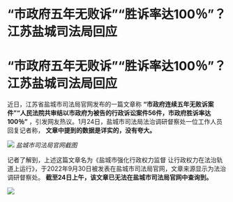 # “市政府五年无败诉”“胜诉率达100％”？江苏盐城司法局回应

# “市政府五年无败诉”“胜诉率达100％”？江苏盐城司法局回应

近日，江苏省盐城市司法局官网发布的一篇文章称
**“市政府连续五年无败诉案件”“人民法院共审结以市政府为被告的行政诉讼案件56件，市政府胜诉率达100％”**
，引发网友热议。1月24日，盐城市司法局法治调研督察处一位工作人员回复记者称， **文章中提到的数据是详实的，没有夸大。**

![](https://inews.gtimg.com/om_bt/OJ0MYm7ZZJ_AIVb9462a2-zROwGOfVqPnIdIkYAkxUcmoAA/1000)
_盐城市司法局官网截图_

记者了解到，上述这篇文章名为《盐城市强化行政权力监督
让行政权力在法治轨道上运行》，于2022年9月30日被发表在盐城市司法局官网，文章来源显示为法治调研督察处。
**截至24日上午，该文章已无法在盐城市司法局官网中查询到。**

![](https://inews.gtimg.com/om_bt/OYxfScWuAOrl0QtZ3Y8pbVngxr9STCIgAs6K6AV1wwkwEAA/1000)


